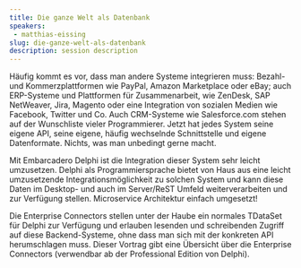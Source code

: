 ```yaml
---
title: Die ganze Welt als Datenbank
speakers:
 - matthias-eissing
slug: die-ganze-welt-als-datenbank
description: session description
---
```

Häufig kommt es vor, dass man andere Systeme integrieren muss: Bezahl- und Kommerzplattformen wie PayPal, Amazon Marketplace oder eBay; auch ERP-Systeme und Plattformen für Zusammenarbeit, wie ZenDesk, SAP NetWeaver, Jira, Magento oder eine Integration von sozialen Medien wie Facebook, Twitter und Co. Auch CRM-Systeme wie Salesforce.com stehen auf der Wunschliste vieler Programmierer. Jetzt hat jedes System seine eigene API, seine eigene, häufig wechselnde Schnittstelle und eigene Datenformate. Nichts, was man unbedingt gerne macht.

Mit Embarcadero Delphi ist die Integration dieser System sehr leicht umzusetzen. Delphi als Programmiersprache bietet von Haus aus eine leicht umzusetzende Integrationsmöglichkeit zu solchen System und kann diese Daten im Desktop- und auch im Server/ReST Umfeld weiterverarbeiten und zur Verfügung stellen. Microservice Architektur einfach umgesetzt!

Die Enterprise Connectors stellen unter der Haube ein normales TDataSet für Delphi zur Verfügung und erlauben lesenden und schreibenden Zugriff auf diese Backend-Systeme, ohne dass man sich mit der konkreten API herumschlagen muss. Dieser Vortrag gibt eine Übersicht über die Enterprise Connectors (verwendbar ab der Professional Edition von Delphi).
